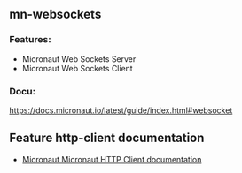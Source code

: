## mn-websockets

### Features:
* Micronaut Web Sockets Server
* Micronaut Web Sockets Client

### Docu:
https://docs.micronaut.io/latest/guide/index.html#websocket


## Feature http-client documentation

- [Micronaut Micronaut HTTP Client documentation](https://docs.micronaut.io/latest/guide/index.html#httpClient)

